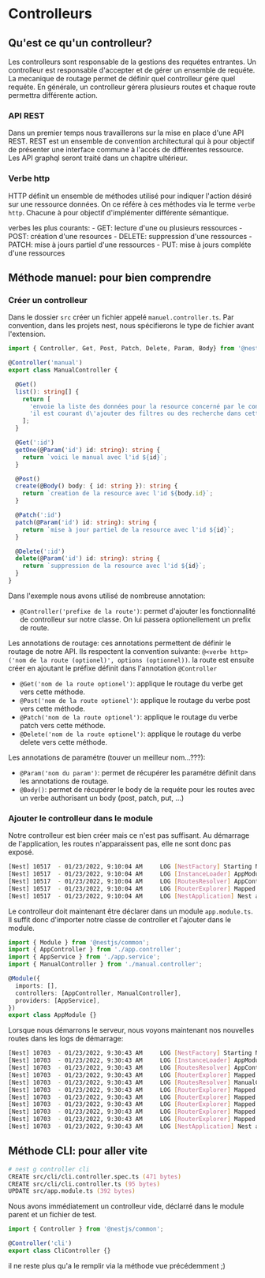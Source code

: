 # Controlleurs

## Qu'est ce qu'un controlleur?

Les controlleurs sont responsable de la gestions des requétes entrantes.
Un controlleur est responsable d'accepter et de gérer un ensemble de requéte.
La mecanique de routage permet de définir quel controlleur gére quel requéte.
En générale, un controlleur gérera plusieurs routes et chaque route permettra différente action.

### API REST

Dans un premier temps nous travaillerons sur la mise en place d'une API REST.
REST est un ensemble de convention architectural qui à pour objectif de présenter une interface commune à l'accés de différentes ressource.
Les API graphql seront traité dans un chapitre ultérieur.

### Verbe http

HTTP définit un ensemble de méthodes utilisé pour indiquer l'action désiré sur une ressource données. 
On ce référe à ces méthodes via le terme `verbe http`.
Chacune à pour objectif d'implémenter différente sémantique.

verbes les plus courants:
    - GET: lecture d'une ou plusieurs ressources 
    - POST: création d'une resources
    - DELETE: suppression d'une ressources
    - PATCH: mise à jours partiel d'une ressources
    - PUT: mise à jours compléte d'une ressources


## Méthode manuel: pour bien comprendre
### Créer un controlleur

Dans le dossier `src` créer un fichier appelé `manuel.controller.ts`.
Par convention, dans les projets nest, nous spécifierons le type de fichier avant l'extension.

```ts
import { Controller, Get, Post, Patch, Delete, Param, Body} from '@nestjs/common';

@Controller('manual')
export class ManualController {

  @Get()
  list(): string[] {
    return [
      'envoie la liste des données pour la resource concerné par le controlleur',
      'il est courant d\'ajouter des filtres ou des recherche dans cette méthode',
    ];
  }

  @Get(':id')
  getOne(@Param('id') id: string): string {
    return `voici le manual avec l'id ${id}`;
  }

  @Post()
  create(@Body() body: { id: string }): string {
    return `creation de la resource avec l'id ${body.id}`;
  }

  @Patch(':id')
  patch(@Param('id') id: string): string {
    return `mise à jour partiel de la resource avec l'id ${id}`;
  }

  @Delete(':id')
  delete(@Param('id') id: string): string {
    return `suppression de la resource avec l'id ${id}`;
  }
}
```

Dans l'exemple nous avons utilisé de nombreuse annotation:

- `@Controller('prefixe de la route')`: permet d'ajouter les fonctionnalité de controlleur sur notre classe. On lui passera optionellement un prefix de route.

Les annotations de routage:
ces annotations permettent de définir le routage de notre API. 
Ils respectent la convention suivante: `@<verbe http>('nom de la route (optionel)', options (optionnel))`.
la route est ensuite créer en ajoutant le préfixe définit dans l'annotation `@Controller`

- `@Get('nom de la route optionel')`: applique le routage du verbe get vers cette méthode.
- `@Post('nom de la route optionel')`: applique le routage du verbe post vers cette méthode.
- `@Patch('nom de la route optionel')`: applique le routage du verbe patch vers cette méthode.
- `@Delete('nom de la route optionel')`: applique le routage du verbe delete vers cette méthode.

Les annotations de paramétre (touver un meilleur nom...???):

- `@Param('nom du param')`: permet de récupérer les paramétre définit dans les annotations de routage.
- `@Body()`: permet de récupérer le body de la requéte pour les routes avec un verbe authorisant un body (post, patch, put, ...)

### Ajouter le controlleur dans le module

Notre controlleur est bien créer mais ce n'est pas suffisant. 
Au démarrage de l'application, les routes n'apparaissent pas, elle ne sont donc pas exposé. 

```bash
[Nest] 10517  - 01/23/2022, 9:10:04 AM     LOG [NestFactory] Starting Nest application...
[Nest] 10517  - 01/23/2022, 9:10:04 AM     LOG [InstanceLoader] AppModule dependencies initialized +14ms
[Nest] 10517  - 01/23/2022, 9:10:04 AM     LOG [RoutesResolver] AppController {/}: +3ms
[Nest] 10517  - 01/23/2022, 9:10:04 AM     LOG [RouterExplorer] Mapped {/, GET} route +3ms
[Nest] 10517  - 01/23/2022, 9:10:04 AM     LOG [NestApplication] Nest application successfully started +1ms
```

Le controlleur doit maintenant être déclarer dans un module `app.module.ts`. 
Il suffit donc d'importer notre classe de controller et l'ajouter dans le module.

```ts 
import { Module } from '@nestjs/common';
import { AppController } from './app.controller';
import { AppService } from './app.service';
import { ManualController } from './manual.controller';

@Module({
  imports: [],
  controllers: [AppController, ManualController],
  providers: [AppService],
})
export class AppModule {}
```

Lorsque nous démarrons le serveur, nous voyons maintenant nos nouvelles routes dans les logs de démarrage:
```bash
[Nest] 10703  - 01/23/2022, 9:30:43 AM     LOG [NestFactory] Starting Nest application...
[Nest] 10703  - 01/23/2022, 9:30:43 AM     LOG [InstanceLoader] AppModule dependencies initialized +19ms
[Nest] 10703  - 01/23/2022, 9:30:43 AM     LOG [RoutesResolver] AppController {/}: +2ms
[Nest] 10703  - 01/23/2022, 9:30:43 AM     LOG [RouterExplorer] Mapped {/, GET} route +1ms
[Nest] 10703  - 01/23/2022, 9:30:43 AM     LOG [RoutesResolver] ManualController {/manual}: +1ms
[Nest] 10703  - 01/23/2022, 9:30:43 AM     LOG [RouterExplorer] Mapped {/manual, GET} route +0ms
[Nest] 10703  - 01/23/2022, 9:30:43 AM     LOG [RouterExplorer] Mapped {/manual/:id, GET} route +1ms
[Nest] 10703  - 01/23/2022, 9:30:43 AM     LOG [RouterExplorer] Mapped {/manual, POST} route +0ms
[Nest] 10703  - 01/23/2022, 9:30:43 AM     LOG [RouterExplorer] Mapped {/manual/:id, PATCH} route +0ms
[Nest] 10703  - 01/23/2022, 9:30:43 AM     LOG [RouterExplorer] Mapped {/manual/:id, DELETE} route +1ms
[Nest] 10703  - 01/23/2022, 9:30:43 AM     LOG [NestApplication] Nest application successfully started +1ms
```

## Méthode CLI: pour aller vite

```zsh
# nest g controller cli
CREATE src/cli/cli.controller.spec.ts (471 bytes)
CREATE src/cli/cli.controller.ts (95 bytes)
UPDATE src/app.module.ts (392 bytes)
```
Nous avons immédiatement un controlleur vide, déclarré dans le module parent et un fichier de test.
```ts
import { Controller } from '@nestjs/common';

@Controller('cli')
export class CliController {}
```

il ne reste plus qu'a le remplir via la méthode vue précédemment ;) 

